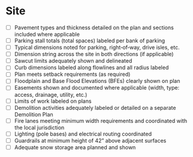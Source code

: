 # Site

- [ ] Pavement types and thickness detailed on the plan and sections included where applicable
- [ ] Parking stall totals (total spaces) labeled per bank of parking
- [ ] Typical dimensions noted for parking, right‐of‐way, drive isles, etc.
- [ ] Dimension string across the site in both directions (if applicable)
- [ ] Sawcut limits adequately shown and delineated
- [ ] Curb dimensions labeled along flowlines and all radius labeled
- [ ] Plan meets setback requirements (as required)
- [ ] Floodplain and Base Flood Elevations (BFEs) clearly shown on plan
- [ ] Easements shown and documented where applicable (width, type: access, drainage, utility, etc.)
- [ ] Limits of work labeled on plans
- [ ] Demolition activities adequately labeled or detailed on a separate Demolition Plan
- [ ] Fire lanes meeting minimum width requirements and coordinated with the local jurisdiction
- [ ] Lighting (pole bases) and electrical routing coordinated
- [ ] Guardrails at minimum height of 42” above adjacent surfaces
- [ ] Adequate snow storage area planned and shown